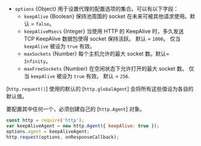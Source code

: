 <!-- YAML
added: v0.3.4
-->

* `options` {Object} 用于设置代理的配置选项的集合。可以有以下字段：
  * `keepAlive` {Boolean} 保持池周围的 socket 在未来可被其他请求使用。默认 = `false`。
  * `keepAliveMsecs` {Integer} 当使用 HTTP 的 KeepAlive 时，多久发送 TCP KeepAlive 数据包使得 socket 保持活跃。
    默认 = `1000`。
    仅当 `keepAlive` 被设为 `true` 有效。
  * `maxSockets` {Number} 每个主机允许的最大 socket 数。默认= `Infinity`。
  * `maxFreeSockets` {Number} 在空闲状态下允许打开的最大 socket 数。
    仅当 `keepAlive` 被设为 `true` 有效。
    默认 = `256`.

[`http.request()`] 使用的默认的 [`http.globalAgent`] 会将所有这些值设为各自的默认值。

要配置其中任何一个，必须创建自己的 [`http.Agent`] 对象。

```js
const http = require('http');
var keepAliveAgent = new http.Agent({ keepAlive: true });
options.agent = keepAliveAgent;
http.request(options, onResponseCallback);
```

